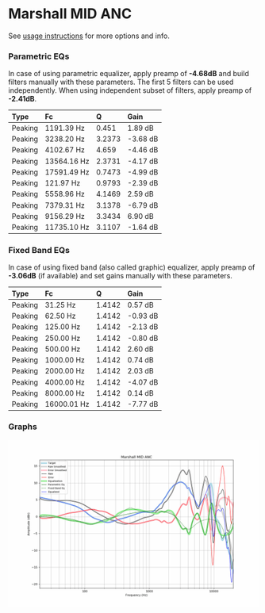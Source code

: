 # Marshall MID ANC
See [usage instructions](https://github.com/jaakkopasanen/AutoEq#usage) for more options and info.

### Parametric EQs
In case of using parametric equalizer, apply preamp of **-4.68dB** and build filters manually
with these parameters. The first 5 filters can be used independently.
When using independent subset of filters, apply preamp of **-2.41dB**.

| Type    | Fc          |      Q | Gain     |
|:--------|:------------|:-------|:---------|
| Peaking | 1191.39 Hz  | 0.451  | 1.89 dB  |
| Peaking | 3238.20 Hz  | 3.2373 | -3.68 dB |
| Peaking | 4102.67 Hz  | 4.659  | -4.46 dB |
| Peaking | 13564.16 Hz | 2.3731 | -4.17 dB |
| Peaking | 17591.49 Hz | 0.7473 | -4.99 dB |
| Peaking | 121.97 Hz   | 0.9793 | -2.39 dB |
| Peaking | 5558.96 Hz  | 4.1469 | 2.59 dB  |
| Peaking | 7379.31 Hz  | 3.1378 | -6.79 dB |
| Peaking | 9156.29 Hz  | 3.3434 | 6.90 dB  |
| Peaking | 11735.10 Hz | 3.1107 | -1.64 dB |

### Fixed Band EQs
In case of using fixed band (also called graphic) equalizer, apply preamp of **-3.06dB**
(if available) and set gains manually with these parameters.

| Type    | Fc          |      Q | Gain     |
|:--------|:------------|:-------|:---------|
| Peaking | 31.25 Hz    | 1.4142 | 0.57 dB  |
| Peaking | 62.50 Hz    | 1.4142 | -0.93 dB |
| Peaking | 125.00 Hz   | 1.4142 | -2.13 dB |
| Peaking | 250.00 Hz   | 1.4142 | -0.80 dB |
| Peaking | 500.00 Hz   | 1.4142 | 2.60 dB  |
| Peaking | 1000.00 Hz  | 1.4142 | 0.74 dB  |
| Peaking | 2000.00 Hz  | 1.4142 | 2.03 dB  |
| Peaking | 4000.00 Hz  | 1.4142 | -4.07 dB |
| Peaking | 8000.00 Hz  | 1.4142 | 0.14 dB  |
| Peaking | 16000.01 Hz | 1.4142 | -7.77 dB |

### Graphs
![](./Marshall%20MID%20ANC.png)